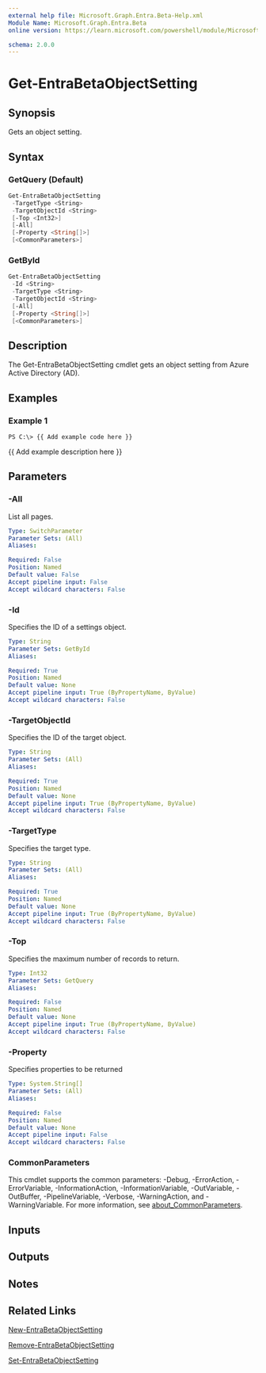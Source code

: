 ```yaml
---
external help file: Microsoft.Graph.Entra.Beta-Help.xml
Module Name: Microsoft.Graph.Entra.Beta
online version: https://learn.microsoft.com/powershell/module/Microsoft.Graph.Entra.Beta/Get-EntraBetaObjectSetting

schema: 2.0.0
---
```


# Get-EntraBetaObjectSetting

## Synopsis
Gets an object setting.

## Syntax

### GetQuery (Default)

```powershell
Get-EntraBetaObjectSetting
 -TargetType <String>
 -TargetObjectId <String>
 [-Top <Int32>]
 [-All]
 [-Property <String[]>]
 [<CommonParameters>]
```

### GetById

```powershell
Get-EntraBetaObjectSetting
 -Id <String>
 -TargetType <String>
 -TargetObjectId <String>
 [-All]
 [-Property <String[]>]
 [<CommonParameters>]
```

## Description
The Get-EntraBetaObjectSetting cmdlet gets an object setting from Azure Active Directory (AD).

## Examples

### Example 1
```
PS C:\> {{ Add example code here }}
```

{{ Add example description here }}

## Parameters

### -All
List all pages.

```yaml
Type: SwitchParameter
Parameter Sets: (All)
Aliases:

Required: False
Position: Named
Default value: False
Accept pipeline input: False
Accept wildcard characters: False
```

### -Id
Specifies the ID of a settings object.

```yaml
Type: String
Parameter Sets: GetById
Aliases:

Required: True
Position: Named
Default value: None
Accept pipeline input: True (ByPropertyName, ByValue)
Accept wildcard characters: False
```

### -TargetObjectId
Specifies the ID of the target object.

```yaml
Type: String
Parameter Sets: (All)
Aliases:

Required: True
Position: Named
Default value: None
Accept pipeline input: True (ByPropertyName, ByValue)
Accept wildcard characters: False
```

### -TargetType
Specifies the target type.

```yaml
Type: String
Parameter Sets: (All)
Aliases:

Required: True
Position: Named
Default value: None
Accept pipeline input: True (ByPropertyName, ByValue)
Accept wildcard characters: False
```

### -Top
Specifies the maximum number of records to return.

```yaml
Type: Int32
Parameter Sets: GetQuery
Aliases:

Required: False
Position: Named
Default value: None
Accept pipeline input: True (ByPropertyName, ByValue)
Accept wildcard characters: False
```

### -Property

Specifies properties to be returned

```yaml
Type: System.String[]
Parameter Sets: (All)
Aliases:

Required: False
Position: Named
Default value: None
Accept pipeline input: False
Accept wildcard characters: False
```

### CommonParameters
This cmdlet supports the common parameters: -Debug, -ErrorAction, -ErrorVariable, -InformationAction, -InformationVariable, -OutVariable, -OutBuffer, -PipelineVariable, -Verbose, -WarningAction, and -WarningVariable. For more information, see [about_CommonParameters](https://go.microsoft.com/fwlink/?LinkID=113216).

## Inputs

## Outputs

## Notes

## Related Links

[New-EntraBetaObjectSetting]()

[Remove-EntraBetaObjectSetting]()

[Set-EntraBetaObjectSetting]()

